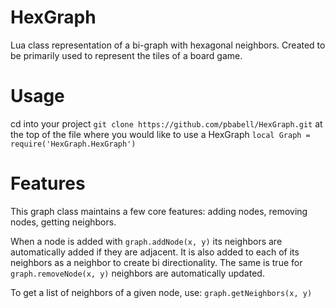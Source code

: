 # HexGraph
Lua class representation of a bi-graph with hexagonal neighbors. Created to be primarily used to represent the tiles of a board game.

# Usage
cd into your project
`git clone https://github.com/pbabell/HexGraph.git`
at the top of the file where you would like to use a HexGraph
`local Graph = require('HexGraph.HexGraph')`

# Features
This graph class maintains a few core features: adding nodes, removing nodes, getting neighbors.

When a node is added with
```graph.addNode(x, y)``` 
its neighbors are automatically added if they are adjacent. It is also added to each of its neighbors as a neighbor to create bi directionality. The same is true for
```graph.removeNode(x, y)```
neighbors are automatically updated.

To get a list of neighbors of a given node, use:
```graph.getNeighbors(x, y)```
